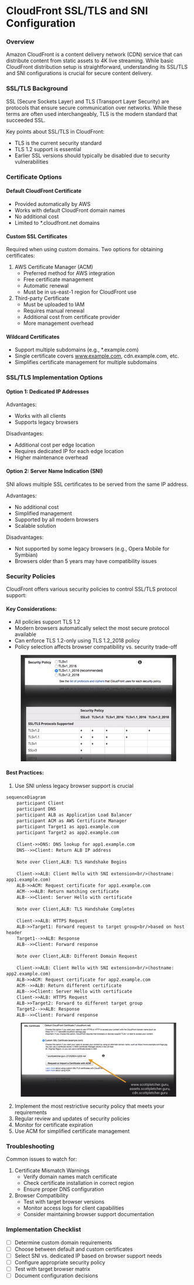 # CloudFront SSL/TLS and SNI Configuration

### Overview

Amazon CloudFront is a content delivery network (CDN) service that can distribute content from static assets to 4K live streaming. While basic CloudFront distribution setup is straightforward, understanding its SSL/TLS and SNI configurations is crucial for secure content delivery.

### SSL/TLS Background

SSL (Secure Sockets Layer) and TLS (Transport Layer Security) are protocols that ensure secure communication over networks. While these terms are often used interchangeably, TLS is the modern standard that succeeded SSL.

Key points about SSL/TLS in CloudFront:

* TLS is the current security standard
* TLS 1.2 support is essential
* Earlier SSL versions should typically be disabled due to security vulnerabilities

### Certificate Options

#### Default CloudFront Certificate

* Provided automatically by AWS
* Works with default CloudFront domain names
* No additional cost
* Limited to \*.cloudfront.net domains

#### Custom SSL Certificates

Required when using custom domains. Two options for obtaining certificates:

1. AWS Certificate Manager (ACM)
   * Preferred method for AWS integration
   * Free certificate management
   * Automatic renewal
   * Must be in us-east-1 region for CloudFront use
2. Third-party Certificate
   * Must be uploaded to IAM
   * Requires manual renewal
   * Additional cost from certificate provider
   * More management overhead

#### Wildcard Certificates

* Support multiple subdomains (e.g., \*.example.com)
* Single certificate covers www.example.com, cdn.example.com, etc.
* Simplifies certificate management for multiple subdomains

### SSL/TLS Implementation Options

#### Option 1: Dedicated IP Addresses

Advantages:

* Works with all clients
* Supports legacy browsers

Disadvantages:

* Additional cost per edge location
* Requires dedicated IP for each edge location
* Higher maintenance overhead

#### Option 2: Server Name Indication (SNI)

SNI allows multiple SSL certificates to be served from the same IP address.

Advantages:

* No additional cost
* Simplified management
* Supported by all modern browsers
* Scalable solution

Disadvantages:

* Not supported by some legacy browsers (e.g., Opera Mobile for Symbian)
* Browsers older than 5 years may have compatibility issues

### Security Policies

CloudFront offers various security policies to control SSL/TLS protocol support:

#### Key Considerations:

* All policies support TLS 1.2
* Modern browsers automatically select the most secure protocol available
* Can enforce TLS 1.2-only using TLS 1.2\_2018 policy
* Policy selection affects browser compatibility vs. security trade-off

<figure><img src="../../../.gitbook/assets/image (4) (1) (1) (1) (1) (1) (1).png" alt=""><figcaption></figcaption></figure>

#### Best Practices:

1. Use SNI unless legacy browser support is crucial



```mermaid
sequenceDiagram
    participant Client
    participant DNS
    participant ALB as Application Load Balancer
    participant ACM as AWS Certificate Manager
    participant Target1 as app1.example.com
    participant Target2 as app2.example.com

    Client->>DNS: DNS lookup for app1.example.com
    DNS-->>Client: Return ALB IP address
    
    Note over Client,ALB: TLS Handshake Begins
    
    Client->>ALB: Client Hello with SNI extension<br/>(hostname: app1.example.com)
    ALB->>ACM: Request certificate for app1.example.com
    ACM-->>ALB: Return matching certificate
    ALB-->>Client: Server Hello with certificate
    
    Note over Client,ALB: TLS Handshake Completes
    
    Client->>ALB: HTTPS Request
    ALB->>Target1: Forward request to target group<br/>based on host header
    Target1-->>ALB: Response
    ALB-->>Client: Forward response

    Note over Client,ALB: Different Domain Request
    
    Client->>ALB: Client Hello with SNI extension<br/>(hostname: app2.example.com)
    ALB->>ACM: Request certificate for app2.example.com
    ACM-->>ALB: Return different certificate
    ALB-->>Client: Server Hello with certificate
    Client->>ALB: HTTPS Request
    ALB->>Target2: Forward to different target group
    Target2-->>ALB: Response
    ALB-->>Client: Forward response
```

<figure><img src="../../../.gitbook/assets/image (5) (1) (1) (1) (1) (1) (1).png" alt=""><figcaption></figcaption></figure>

2. Implement the most restrictive security policy that meets your requirements
3. Regular review and updates of security policies
4. Monitor for certificate expiration
5. Use ACM for simplified certificate management



### Troubleshooting

Common issues to watch for:

1. Certificate Mismatch Warnings
   * Verify domain names match certificate
   * Check certificate installation in correct region
   * Ensure proper DNS configuration
2. Browser Compatibility
   * Test with target browser versions
   * Monitor access logs for client capabilities
   * Consider maintaining browser support documentation

### Implementation Checklist

* [ ] Determine custom domain requirements
* [ ] Choose between default and custom certificates
* [ ] Select SNI vs. dedicated IP based on browser support needs
* [ ] Configure appropriate security policy
* [ ] Test with target browser matrix
* [ ] Document configuration decisions
